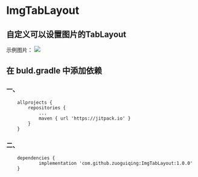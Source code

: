 # ImgTabLayout

## 自定义可以设置图片的TabLayout

示例图片：
![](https://github.com/zuoguiqing/ImgTabLayout/blob/master/155325956.jpg)


## 在 buld.gradle 中添加依赖
### 一、
```
	allprojects {
		repositories {
			...
			maven { url 'https://jitpack.io' }
		}
	}
 ```
  
### 二、
```
	dependencies {
	        implementation 'com.github.zuoguiqing:ImgTabLayout:1.0.0'
	}
```
